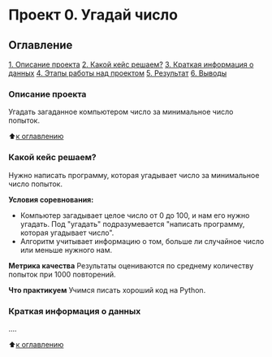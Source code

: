 # Проект 0. Угадай число

## Оглавление
[1. Описание проекта](https://github.com/lucky13men/sf_data_science/tree/main/project_0/README.md#Описание-проекта)
[2. Какой кейс решаем?](https://github.com/lucky13men/sf_data_science/tree/main/project_0/README.md#Какой-кейс-решаем)
[3. Краткая информация о данных](https://github.com/lucky13men/sf_data_science/tree/main/project_0/README.md#Краткая-информация-о-данных)
[4. Этапы работы над проектом](https://github.com/lucky13men/sf_data_science/tree/main/project_0/README.md#Этапы-работы-над-проектом)
[5. Результат](https://github.com/lucky13men/sf_data_science/tree/main/project_0/README.md#Результат)
[6. Выводы](https://github.com/lucky13men/sf_data_science/tree/main/project_0/README.md#Выводы)

### Описание проекта
Угадать загаданное компьютером число за минимальное число попыток.

:arrow_up:[к оглавлению](https://github.com/lucky13men/sf_data_science/tree/main/project_0/README.md#Оглавление)


### Какой кейс решаем?
Нужно написать программу, которая угадывает число за минимальное число попыток.

**Условия соревнования:**
- Компьютер загадывает целое число от 0 до 100, и нам его нужно угадать. Под "угадать" подразумевается "написать программу, которая угадывает число".
- Алгоритм учитывает информацию о том, больше ли случайное число или меньше нужного нам.

**Метрика качества**
Результаты оцениваются по среднему количеству попыток при 1000 повторений.

**Что практикуем**
Учимся писать хороший код на Python.


### Краткая информация о данных
....

:arrow_up:[к оглавлению](https://github.com/lucky13men/sf_data_science/tree/main/project_0/README.md#Оглавление)
